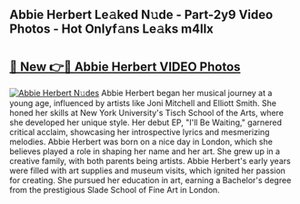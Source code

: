 ## Abbie Herbert Le𝚊ked N𝚞de - Part-2y9 Video Photos - Hot Onlyf𝚊ns Le𝚊ks m4llx

# <h2><a href="http://ab41386.deff.icu/?id=Abbie+Herbert">🔗 New 👉🔴 Abbie Herbert VIDEO Photos</a></h2>

[![Abbie Herbert N𝚞des](https://i.imgur.com/rIISA9y.gif)](http://ab41386.deff.icu/?id=Abbie+Herbert)
Abbie Herbert began her musical journey at a young age, influenced by artists like Joni Mitchell and Elliott Smith. She honed her skills at New York University's Tisch School of the Arts, where she developed her unique style. Her debut EP, "I'll Be Waiting," garnered critical acclaim, showcasing her introspective lyrics and mesmerizing melodies. Abbie Herbert was born on a nice day in London, which she believes played a role in shaping her name and her art. She grew up in a creative family, with both parents being artists. Abbie Herbert's early years were filled with art supplies and museum visits, which ignited her passion for creating. She pursued her education in art, earning a Bachelor's degree from the prestigious Slade School of Fine Art in London.
